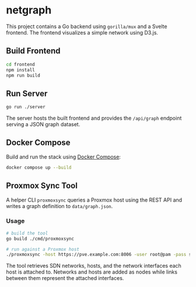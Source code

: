 # netgraph

This project contains a Go backend using `gorilla/mux` and a Svelte frontend. The frontend visualizes a simple network using D3.js.

## Build Frontend

```bash
cd frontend
npm install
npm run build
```

## Run Server

```bash
go run ./server
```

The server hosts the built frontend and provides the `/api/graph` endpoint serving a JSON graph dataset.

## Docker Compose

Build and run the stack using [Docker Compose](https://docs.docker.com/compose/):

```bash
docker compose up --build
```

## Proxmox Sync Tool

A helper CLI `proxmoxsync` queries a Proxmox host using the REST API and writes a graph definition to `data/graph.json`.

### Usage

```bash
# build the tool
go build ./cmd/proxmoxsync

# run against a Proxmox host
./proxmoxsync -host https://pve.example.com:8006 -user root@pam -pass secret
```

The tool retrieves SDN networks, hosts, and the network interfaces each host is attached to. Networks and hosts are added as nodes while links between them represent the attached interfaces.

